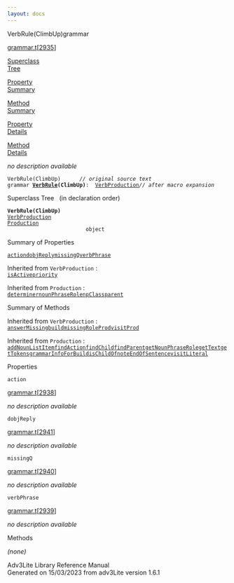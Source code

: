 ```yaml
---
layout: docs
---
```

<span class="title">VerbRule(ClimbUp)</span><span class="type">grammar</span>

[grammar.t](../file/grammar.t.html)\[[2935](../source/grammar.t.html#2935)\]

[Superclass  
Tree](#_SuperClassTree_)

[Property  
Summary](#_PropSummary_)

[Method  
Summary](#_MethodSummary_)

[Property  
Details](#_Properties_)

[Method  
Details](#_Methods_)

<div class="fdesc">

*no description available*

`VerbRule(ClimbUp)      `*`// original source text`*  
`grammar `**[`VerbRule`](../object/VerbRule.html)`(ClimbUp)`**` :   `[`VerbProduction`](../object/VerbProduction.html)*`// after macro expansion`*

</div>

<span id="_SuperClassTree_"></span>

<div class="mjhd">

<span class="hdln">Superclass Tree</span>   (in declaration order)

</div>

**`VerbRule(ClimbUp)`**  
[`VerbProduction`](../object/VerbProduction.html)  
[`Production`](../object/Production.html)  
`                         object`  
<span id="_PropSummary_"></span>

<div class="mjhd">

<span class="hdln">Summary of Properties</span>  

</div>

[`action`](#action)[`dobjReply`](#dobjReply)[`missingQ`](#missingQ)[`verbPhrase`](#verbPhrase)

Inherited from `VerbProduction` :  
[`isActive`](../object/VerbProduction.html#isActive)[`priority`](../object/VerbProduction.html#priority)

Inherited from `Production` :  
[`determiner`](../object/Production.html#determiner)[`nounPhraseRole`](../object/Production.html#nounPhraseRole)[`npClass`](../object/Production.html#npClass)[`parent`](../object/Production.html#parent)

<span id="_MethodSummary_"></span>

<div class="mjhd">

<span class="hdln">Summary of Methods</span>  

</div>



Inherited from `VerbProduction` :  
[`answerMissing`](../object/VerbProduction.html#answerMissing)[`build`](../object/VerbProduction.html#build)[`missingRoleProd`](../object/VerbProduction.html#missingRoleProd)[`visitProd`](../object/VerbProduction.html#visitProd)

Inherited from `Production` :  
[`addNounListItem`](../object/Production.html#addNounListItem)[`findAction`](../object/Production.html#findAction)[`findChild`](../object/Production.html#findChild)[`findParent`](../object/Production.html#findParent)[`getNounPhraseRole`](../object/Production.html#getNounPhraseRole)[`getText`](../object/Production.html#getText)[`getTokens`](../object/Production.html#getTokens)[`grammarInfoForBuild`](../object/Production.html#grammarInfoForBuild)[`isChildOf`](../object/Production.html#isChildOf)[`noteEndOfSentence`](../object/Production.html#noteEndOfSentence)[`visitLiteral`](../object/Production.html#visitLiteral)

<span id="_Properties_"></span>

<div class="mjhd">

<span class="hdln">Properties</span>  

</div>

<span id="action"></span>

`action`

[grammar.t](../file/grammar.t.html)\[[2938](../source/grammar.t.html#2938)\]

<div class="desc">

*no description available*

</div>

<span id="dobjReply"></span>

`dobjReply`

[grammar.t](../file/grammar.t.html)\[[2941](../source/grammar.t.html#2941)\]

<div class="desc">

*no description available*

</div>

<span id="missingQ"></span>

`missingQ`

[grammar.t](../file/grammar.t.html)\[[2940](../source/grammar.t.html#2940)\]

<div class="desc">

*no description available*

</div>

<span id="verbPhrase"></span>

`verbPhrase`

[grammar.t](../file/grammar.t.html)\[[2939](../source/grammar.t.html#2939)\]

<div class="desc">

*no description available*

</div>

<span id="_Methods_"></span>

<div class="mjhd">

<span class="hdln">Methods</span>  

</div>

*(none)*

<div class="ftr">

Adv3Lite Library Reference Manual  
Generated on 15/03/2023 from adv3Lite version 1.6.1

</div>
